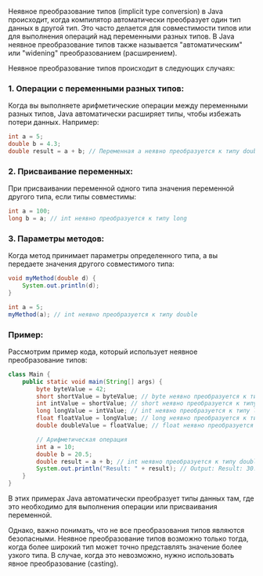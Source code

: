 Неявное преобразование типов (implicit type conversion) в Java происходит, когда компилятор автоматически преобразует один тип данных в другой тип. Это часто делается для совместимости типов или для выполнения операций над переменными разных типов. В Java неявное преобразование типов также называется "автоматическим" или "widening" преобразованием (расширением).

Неявное преобразование типов происходит в следующих случаях:

### 1. Операции с переменными разных типов:
Когда вы выполняете арифметические операции между переменными разных типов, Java автоматически расширяет типы, чтобы избежать потери данных. Например:
```java
int a = 5;
double b = 4.3;
double result = a + b; // Переменная a неявно преобразуется к типу double
```

### 2. Присваивание переменных:
При присваивании переменной одного типа значения переменной другого типа, если типы совместимы:
```java
int a = 100;
long b = a; // int неявно преобразуется к типу long
```

### 3. Параметры методов:
Когда метод принимает параметры определенного типа, а вы передаете значения другого совместимого типа:
```java
void myMethod(double d) {
    System.out.println(d);
}

int a = 5;
myMethod(a); // int неявно преобразуется к типу double
```

### Пример:
Рассмотрим пример кода, который использует неявное преобразование типов:
```java
class Main {
    public static void main(String[] args) {
        byte byteValue = 42;
        short shortValue = byteValue; // byte неявно преобразуется к типу short
        int intValue = shortValue; // short неявно преобразуется к типу int
        long longValue = intValue; // int неявно преобразуется к типу long
        float floatValue = longValue; // long неявно преобразуется к типу float
        double doubleValue = floatValue; // float неявно преобразуется к типу double

        // Арифметическая операция
        int a = 10;
        double b = 20.5;
        double result = a + b; // int неявно преобразуется к типу double
        System.out.println("Result: " + result); // Output: Result: 30.5
    }
}
```

В этих примерах Java автоматически преобразует типы данных там, где это необходимо для выполнения операции или присваивания переменной.

Однако, важно понимать, что не все преобразования типов являются безопасными. Неявное преобразование типов возможно только тогда, когда более широкий тип может точно представлять значение более узкого типа. В случае, когда это невозможно, нужно использовать явное преобразование (casting).